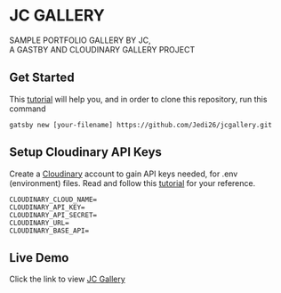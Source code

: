 # JC GALLERY

SAMPLE PORTFOLIO GALLERY BY JC, <br/>
A GASTBY AND CLOUDINARY GALLERY PROJECT

## Get Started

This [tutorial](https://jconline.tech) will help you, and in order to clone this repository, run this command 

```
gatsby new [your-filename] https://github.com/Jedi26/jcgallery.git
```

## Setup Cloudinary API Keys

Create a [Cloudinary](https://cloudinary.com/) account to gain API keys needed, for .env (environment) files.
Read and follow this [tutorial](https://jconline.tech) for your reference.

```
CLOUDINARY_CLOUD_NAME= 
CLOUDINARY_API_KEY=
CLOUDINARY_API_SECRET=
CLOUDINARY_URL=
CLOUDINARY_BASE_API=
```


## Live Demo
Click  the link  to  view 
[JC Gallery](https://jcgallery1.netlify.app/)
